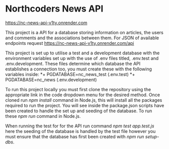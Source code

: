 # Northcoders News API

https://nc-news-api-v1ty.onrender.com

This project is a API for a database storing information on articles, the users and comments and the associations between them. For JSON of available endpoints request https://nc-news-api-v1ty.onrender.com/api

This project is set up to utilise a test and a development database with the environment variables set up with the use of .env files titled, .env.test and .env.development. These files determine which database the API establishes a connection too, you must create these with the following variables inside:
*+ PGDATABASE=nc_news_test (.env.test)
*+ PGDATABASE=nc_news (.env.development)


To run this project locally you must first clone the repository using the appropriate link in the code dropdown menu for the desired method. Once cloned run *npm install* command in Node.js, this will install all the packages required to run the project. You will see inside the package.json scripts have been created to handle the set up and seeding of the database. To run these *npm run <name of script>* command in Node.js.
  
When running the test for for the API run command *npm test app.test.js* here the seeding of the database is handled by the test file however you must ensure that the database has first been created with *npm run setup-dbs*.

  

